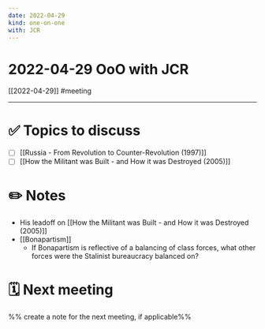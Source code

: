 ```yaml
---
date: 2022-04-29
kind: one-on-one
with: JCR
---
```

# 2022-04-29 OoO with JCR
[[2022-04-29]]
#meeting

---
# ✅ Topics to discuss
- [ ] [[Russia - From Revolution to Counter-Revolution (1997)]]
- [ ] [[How the Militant was Built - and How it was Destroyed (2005)]]

# ✏️ Notes
- His leadoff on [[How the Militant was Built - and How it was Destroyed (2005)]]
- [[Bonapartism]]
	- If Bonapartism is reflective of a balancing of class forces, what other forces were the Stalinist bureaucracy balanced on? 

# 🗓 Next meeting
%% create a note for the next meeting, if applicable%%